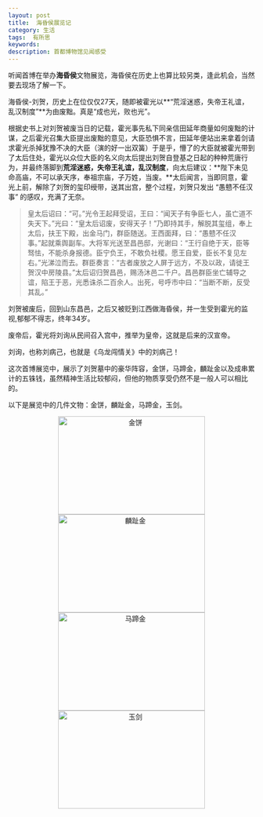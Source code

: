 ```yaml
---
layout: post
title:  海昏侯展览记
category: 生活
tags:  有所思
keywords: 
description: 首都博物馆见闻感受
---
```


听闻首博在举办**海昏侯**文物展览，海昏侯在历史上也算比较另类，逢此机会，当然要去现场了解一下。

海昏侯-刘贺，历史上在位仅仅27天，随即被霍光以**“荒淫迷惑，失帝王礼谊，乱汉制度”**为由废黜。真是“成也光，败也光”。

根据史书上对刘贺被废当日的记载，霍光事先私下同亲信田延年商量如何废黜的计谋，之后霍光召集大臣提出废黜的意见，大臣恐惧不言，田延年便站出来拿着剑请求霍光杀掉犹豫不决的大臣（演的好一出双簧）于是乎，懵了的大臣就被霍光带到了太后住处，霍光以众位大臣的名义向太后提出刘贺自登基之日起的种种荒唐行为，并最终落脚到**荒淫迷惑，失帝王礼谊，乱汉制度**，向太后建议：**陛下未见命高庙，不可以承天序，奉祖宗庙，子万姓，当废。**太后闻言，当即同意，霍光上前，解除了刘贺的玺印绶带，送其出宫，整个过程，刘贺只发出 “愚戆不任汉事” 的感叹，充满了无奈。

>  皇太后诏曰：“可。”光令王起拜受诏，王曰：“闻天子有争臣七人，虽亡道不失天下。”光曰：“皇太后诏废，安得天子！”乃即持其手，解脱其玺组，奉上太后，扶王下殿，出金马门，群臣随送。王西面拜，曰：“愚戆不任汉事。”起就乘舆副车。大将军光送至昌邑邸，光谢曰：“王行自绝于天，臣等驽怯，不能杀身报德。臣宁负王，不敢负社稷。愿王自爱，臣长不复见左右。”光涕泣而去。群臣奏言：“古者废放之人屏于远方，不及以政，请徙王贺汉中房陵县。”太后诏归贺昌邑，赐汤沐邑二千户。昌邑群臣坐亡辅导之谊，陷王于恶，光悉诛杀二百余人。出死，号呼市中曰：“当断不断，反受其乱。”

刘贺被废后，回到山东昌邑，之后又被贬到江西做海昏侯，并一生受到霍光的监视,郁郁不得志，终年34岁。

废帝后，霍光将刘询从民间召入宫中，推举为皇帝，这就是后来的汉宣帝。

刘询，也称刘病己，也就是《乌龙闯情关》中的刘病己！

这次首博展览中，展示了刘贺墓中的豪华阵容，金饼，马蹄金，麟趾金以及成串累计的五铢钱，虽然精神生活比较郁闷，但他的物质享受仍然不是一般人可以相比的。

以下是展览中的几件文物：金饼，麟趾金，马蹄金，玉剑。

<div align="center"><img src="http://7xo51k.com1.z0.glb.clouddn.com/1.jpg" width = "300" height = "200" alt="金饼"  >
</div>


<div align="center"><img src="http://7xo51k.com1.z0.glb.clouddn.com/2.jpg" width = "300" height = "200" alt="麟趾金"  >
</div>


<div align="center"><img src="http://7xo51k.com1.z0.glb.clouddn.com/3.jpg" width = "300" height = "200" alt="马蹄金"  >
</div>


<div align="center"><img src="http://7xo51k.com1.z0.glb.clouddn.com/4.jpg" width = "300" height = "200" alt="玉剑"  >
</div>

